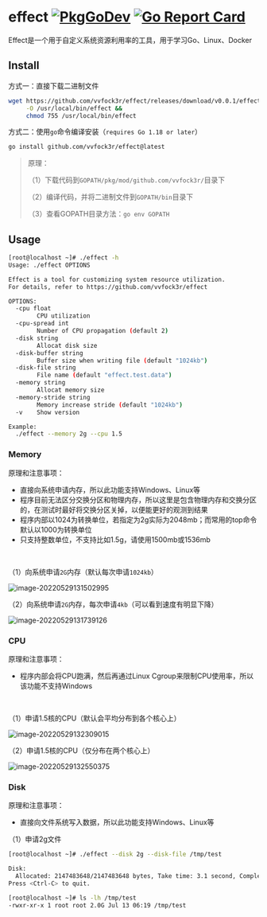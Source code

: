 # effect [![PkgGoDev](https://pkg.go.dev/badge/github.com/vvfock3r/effect)](https://pkg.go.dev/github.com/vvfock3r/effect) [![Go Report Card](https://goreportcard.com/badge/github.com/vvfock3r/effect)](https://goreportcard.com/report/github.com/vvfock3r/effect)

Effect是一个用于自定义系统资源利用率的工具，用于学习Go、Linux、Docker

## Install

方式一：直接下载二进制文件

```bash
wget https://github.com/vvfock3r/effect/releases/download/v0.0.1/effect-v0.0.1-linux-amd64 \
     -O /usr/local/bin/effect &&
     chmod 755 /usr/local/bin/effect
```



方式二：使用`go`命令编译安装（`requires Go 1.18 or later`）

```bash
go install github.com/vvfock3r/effect@latest
```

> 原理：
>
> （1）下载代码到`GOPATH/pkg/mod/github.com/vvfock3r/`目录下
>
> （2）编译代码，并将二进制文件到`GOPATH/bin`目录下
>
> （3）查看GOPATH目录方法：`go env GOPATH`



## Usage

```bash
[root@localhost ~]# ./effect -h
Usage: ./effect OPTIONS 

Effect is a tool for customizing system resource utilization.
For details, refer to https://github.com/vvfock3r/effect

OPTIONS:
  -cpu float
        CPU utilization
  -cpu-spread int
        Number of CPU propagation (default 2)
  -disk string
        Allocat disk size
  -disk-buffer string
        Buffer size when writing file (default "1024kb")
  -disk-file string
        File name (default "effect.test.data")
  -memory string
        Allocat memory size
  -memory-stride string
        Memory increase stride (default "1024kb")
  -v    Show version

Example:
  ./effect --memory 2g --cpu 1.5
```

### Memory

原理和注意事项：

* 直接向系统申请内存，所以此功能支持Windows、Linux等
* 程序目前无法区分交换分区和物理内存，所以这里是包含物理内存和交换分区的，在测试时最好将交换分区关掉，以便能更好的观测到结果
* 程序内部以1024为转换单位，若指定为2g实际为2048mb；而常用的top命令默认以1000为转换单位
* 只支持整数单位，不支持比如1.5g，请使用1500mb或1536mb

<br />

（1）向系统申请`2G`内存（默认每次申请`1024kb`）

![image-20220529131502995](https://tuchuang-1257805459.cos.accelerate.myqcloud.com//image-20220529131502995.png)

（2）向系统申请`2G`内存，每次申请`4kb`（可以看到速度有明显下降）

![image-20220529131739126](https://tuchuang-1257805459.cos.accelerate.myqcloud.com//image-20220529131739126.png)

### CPU

原理和注意事项：

* 程序内部会将CPU跑满，然后再通过Linux Cgroup来限制CPU使用率，所以该功能不支持Windows

<br />

（1）申请1.5核的CPU（默认会平均分布到各个核心上）

![image-20220529132309015](https://tuchuang-1257805459.cos.accelerate.myqcloud.com//image-20220529132309015.png)

（2）申请1.5核的CPU（仅分布在两个核心上）

![image-20220529132550375](https://tuchuang-1257805459.cos.accelerate.myqcloud.com//image-20220529132550375.png)



### Disk

原理和注意事项：

* 直接向文件系统写入数据，所以此功能支持Windows、Linux等

（1）申请2g文件

```bash
[root@localhost ~]# ./effect --disk 2g --disk-file /tmp/test

Disk:
  Allocated: 2147483648/2147483648 bytes, Take time: 3.1 second, Completed: 100.0%
Press <Ctrl-C> to quit.

[root@localhost ~]# ls -lh /tmp/test
-rwxr-xr-x 1 root root 2.0G Jul 13 06:19 /tmp/test
```


